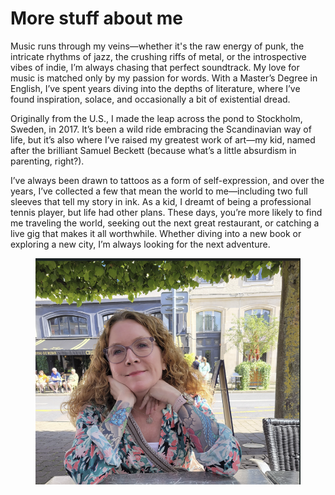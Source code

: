 # More stuff about me

Music runs through my veins—whether it's the raw energy of punk, the intricate rhythms of jazz, the crushing riffs of metal, or the introspective vibes of indie, I’m always chasing that perfect soundtrack. My love for music is matched only by my passion for words. With a Master’s Degree in English, I’ve spent years diving into the depths of literature, where I’ve found inspiration, solace, and occasionally a bit of existential dread.

Originally from the U.S., I made the leap across the pond to Stockholm, Sweden, in 2017. It’s been a wild ride embracing the Scandinavian way of life, but it’s also where I’ve raised my greatest work of art—my kid, named after the brilliant Samuel Beckett (because what’s a little absurdism in parenting, right?).

I’ve always been drawn to tattoos as a form of self-expression, and over the years, I’ve collected a few that mean the world to me—including two full sleeves that tell my story in ink. As a kid, I dreamt of being a professional tennis player, but life had other plans. These days, you’re more likely to find me traveling the world, seeking out the next great restaurant, or catching a live gig that makes it all worthwhile. Whether diving into a new book or exploring a new city, I’m always looking for the next adventure.

<figure><img src="../.gitbook/assets/Leigh image.png" alt=""><figcaption></figcaption></figure>
